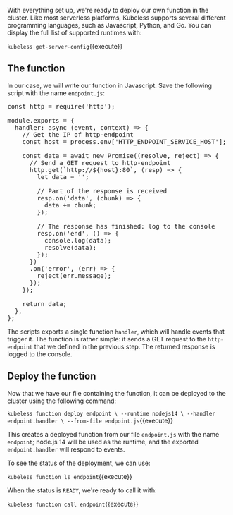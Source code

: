 With everything set up, we're ready to deploy our own function in the cluster. Like most serverless platforms, Kubeless supports several different programming languages, such as Javascript, Python, and Go. You can display the full list of supported runtimes with:

`kubeless get-server-config`{{execute}}

## The function

In our case, we will write our function in Javascript. Save the following script with the name `endpoint.js`:

<pre class="file" data-filename="endpoint.js" data-target="replace">
const http = require('http');

module.exports = {
  handler: async (event, context) => {
    // Get the IP of http-endpoint
    const host = process.env['HTTP_ENDPOINT_SERVICE_HOST'];

    const data = await new Promise((resolve, reject) => {
      // Send a GET request to http-endpoint
      http.get(`http://${host}:80`, (resp) => {
        let data = '';

        // Part of the response is received
        resp.on('data', (chunk) => {
          data += chunk;
        });

        // The response has finished: log to the console
        resp.on('end', () => {
          console.log(data);
          resolve(data);
        });
      })
      .on('error', (err) => {
        reject(err.message);
      });
    });

    return data;
  },
};
</pre>

The scripts exports a single function `handler`, which will handle events that trigger it. The function is rather simple: it sends a GET request to the `http-endpoint` that we defined in the previous step. The returned response is logged to the console.

## Deploy the function

Now that we have our file containing the function, it can be deployed to the cluster using the following command:

`kubeless function deploy endpoint \
        --runtime nodejs14 \
        --handler endpoint.handler \
        --from-file endpoint.js`{{execute}}

This creates a deployed function from our file `endpoint.js` with the name `endpoint`; node.js 14 will be used as the runtime, and the exported `endpoint.handler` will respond to events.

To see the status of the deployment, we can use:

`kubeless function ls endpoint`{{execute}}

When the status is `READY`, we're ready to call it with:

`kubeless function call endpoint`{{execute}}
